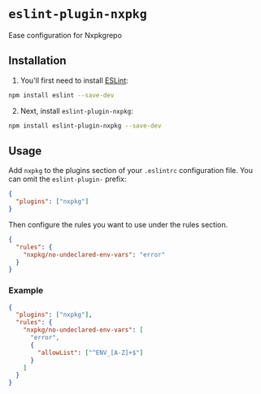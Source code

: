 # `eslint-plugin-nxpkg`

Ease configuration for Nxpkgrepo

## Installation

1. You'll first need to install [ESLint](https://eslint.org/):

```sh
npm install eslint --save-dev
```

2. Next, install `eslint-plugin-nxpkg`:

```sh
npm install eslint-plugin-nxpkg --save-dev
```

## Usage

Add `nxpkg` to the plugins section of your `.eslintrc` configuration file. You can omit the `eslint-plugin-` prefix:

```json
{
  "plugins": ["nxpkg"]
}
```

Then configure the rules you want to use under the rules section.

```json
{
  "rules": {
    "nxpkg/no-undeclared-env-vars": "error"
  }
}
```

### Example

```json
{
  "plugins": ["nxpkg"],
  "rules": {
    "nxpkg/no-undeclared-env-vars": [
      "error",
      {
        "allowList": ["^ENV_[A-Z]+$"]
      }
    ]
  }
}
```

